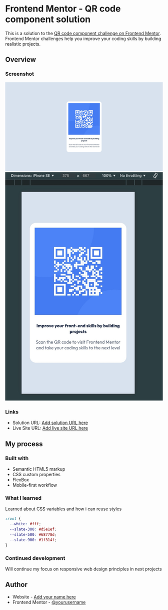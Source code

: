 # Frontend Mentor - QR code component solution

This is a solution to the [QR code component challenge on Frontend Mentor](https://www.frontendmentor.io/challenges/qr-code-component-iux_sIO_H). Frontend Mentor challenges help you improve your coding skills by building realistic projects.

## Overview

### Screenshot

![Desktop](./screenshot/desktop.jpg)
![Mobile](./screenshot/mobile.jpg)

### Links

- Solution URL: [Add solution URL here](https://your-solution-url.com)
- Live Site URL: [Add live site URL here](https://your-live-site-url.com)

## My process

### Built with

- Semantic HTML5 markup
- CSS custom properties
- FlexBox
- Mobile-first workflow

### What I learned

Learned about CSS variables and how i can reuse styles

```css
:root {
  --white: #fff;
  --slate-300: #d5e1ef;
  --slate-500: #68778d;
  --slate-900: #1f314f;
}
```

### Continued development

Will continue my focus on responsive web design principles in next projects

## Author

- Website - [Add your name here](https://www.your-site.com)
- Frontend Mentor - [@yourusername](https://www.frontendmentor.io/profile/Lokesh8055)
